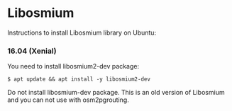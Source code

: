 # Libosmium

Instructions to install Libosmium library on Ubuntu:

### 16.04 (Xenial)

You need to install libosmium2-dev package:

```
$ apt update && apt install -y libosmium2-dev
```

Do not install libosmium-dev package. This is an old version of Libosmium and you can not use with osm2pgrouting.
